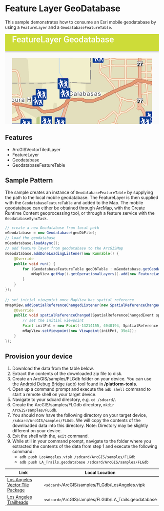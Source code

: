 # Feature Layer GeoDatabase
This sample demonstrates how to consume an Esri mobile geodatabase by using a `FeatureLayer` and a `GeodatabaseFeatureTable`.

![feature layer geodatabase](feature-layer-geodb.png)

## Features
- ArcGISVectorTiledLayer
- FeatureLayer
- Geodatabase
- GeodatabaseFeatureTable

## Sample Pattern
The sample creates an instance of `GeodatabaseFeatureTable` by supplying the path to the local mobile geodatabase. The FeatureLayer is then supplied with the `GeodatabaseFeatureTable` and added to the Map. The mobile geodatabase can either be obtained through ArcMap, with the Create Runtime Content geoprocessing tool, or through a feature service with the `GeodatabaseSyncTask`.

```java
// create a new Geodatabase from local path
mGeodatabase = new Geodatabase(geoDbFile);
// load the geodatabase
mGeodatabase.loadAsync();
// add feature layer from geodatabase to the ArcGISMap
mGeodatabase.addDoneLoadingListener(new Runnable() {
    @Override
    public void run() {
        for (GeodatabaseFeatureTable geoDbTable : mGeodatabase.getGeodatabaseFeatureTables()){
            mMapView.getMap().getOperationalLayers().add(new FeatureLayer(geoDbTable));
        }
    }
});

// set initial viewpoint once MapView has spatial reference
mMapView.addSpatialReferenceChangedListener(new SpatialReferenceChangedListener() {
    @Override
    public void spatialReferenceChanged(SpatialReferenceChangedEvent spatialReferenceChangedEvent) {
        // set the initial viewpoint
        Point initPnt = new Point(-13214155, 4040194, SpatialReference.create(3857));
        mMapView.setViewpoint(new Viewpoint(initPnt, 35e4));
    }
});
```

## Provision your device
1. Download the data from the table below.  
2. Extract the contents of the downloaded zip file to disk.  
3. Create an ArcGIS/samples/FLGdb folder on your device. You can use the [Android Debug Bridge (adb)](https://developer.android.com/guide/developing/tools/adb.html) tool found in **<sdk-dir>/platform-tools**.
4. Open up a command prompt and execute the ```adb shell``` command to start a remote shell on your target device.
5. Navigate to your sdcard directory, e.g. ```cd /sdcard/```.  
6. Create the ArcGIS/samples/FLGdb directory, ```mkdir ArcGIS/samples/FLGdb```.
7. You should now have the following directory on your target device, ```/sdcard/ArcGIS/samples/FLGdb```. We will copy the contents of the downloaded data into this directory. Note:  Directory may be slightly different on your device.
8. Exit the shell with the, ```exit``` command.
9. While still in your command prompt, navigate to the folder where you extracted the contents of the data from step 1 and execute the following command: 
	* ```adb push LosAngeles.vtpk /sdcard/ArcGIS/samples/FLGdb```
	* ```adb push LA_Trails.geodatabase /sdcard/ArcGIS/samples/FLGdb```

Link     | Local Location
---------|-------|
|[Los Angeles Vector Tile Package](https://www.arcgis.com/home/item.html?id=d9f8ce6f6ac84b90a665a861d71a5d0a)| `<sdcard>`/ArcGIS/samples/FLGdb/LosAngeles.vtpk |
|[Los Angeles Trailheads](https://www.arcgis.com/home/item.html?id=2b0f9e17105847809dfeb04e3cad69e0)| `<sdcard>`/ArcGIS/samples/FLGdb/LA_Trails.geodatabase |
